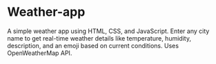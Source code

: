 # Weather-app
A simple weather app using HTML, CSS, and JavaScript. Enter any city name to get real-time weather details like temperature, humidity, description, and an emoji based on current conditions. Uses OpenWeatherMap API.
